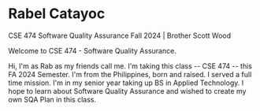 # Rabel Catayoc 
CSE 474 Software Quality Assurance 
Fall 2024 | Brother Scott Wood

Welcome to CSE 474 - Software Quality Assurance.

Hi, I'm as Rab as my friends call me. I'm taking this class -- CSE 474 -- this FA 2024 Semester. I'm from the Philippines, born and raised. I served a full time mission. I'm in my senior year taking up BS in Applied Technology. I hope to learn about Software Quality Assurance and wished to create my own SQA Plan in this class.

